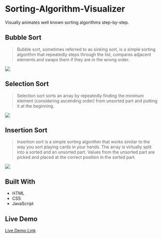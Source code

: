 # Sorting-Algorithm-Visualizer
Visually animates well known sorting algorithms step-by-step.

## Bubble Sort
> Bubble sort, sometimes referred to as sinking sort, is a simple sorting algorithm that repeatedly steps through the list, compares adjacent elements and swaps them if they are in the wrong order.
<img src="https://cartiervu.github.io/docs/assets/Bubble-Sort.gif">

## Selection Sort
> Selection sort sorts an array by repeatedly finding the minimum element (considering ascending order) from unsorted part and putting it at the beginning.
<img src="https://cartiervu.github.io/docs/assets/Selection-Sort.gif">
 
## Insertion Sort
> Insertion sort is a simple sorting algorithm that works similar to the way you sort playing cards in your hands. The array is virtually split into a sorted and an unsorted part. Values from the unsorted part are picked and placed at the correct position in the sorted part.
<img src="https://cartiervu.github.io/docs/assets/Insertion-Sort.gif">

## Built With
- HTML
- CSS
- JavaScript

## Live Demo
[Live Demo Link](https://cartiervu.github.io/Sorting-Algorithm-Visualizer/)
